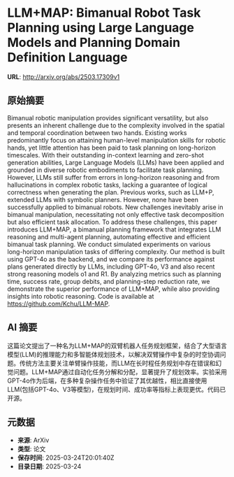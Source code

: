 # LLM+MAP: Bimanual Robot Task Planning using Large Language Models and Planning Domain Definition Language

**URL**: http://arxiv.org/abs/2503.17309v1

## 原始摘要

Bimanual robotic manipulation provides significant versatility, but also
presents an inherent challenge due to the complexity involved in the spatial
and temporal coordination between two hands. Existing works predominantly focus
on attaining human-level manipulation skills for robotic hands, yet little
attention has been paid to task planning on long-horizon timescales. With their
outstanding in-context learning and zero-shot generation abilities, Large
Language Models (LLMs) have been applied and grounded in diverse robotic
embodiments to facilitate task planning. However, LLMs still suffer from errors
in long-horizon reasoning and from hallucinations in complex robotic tasks,
lacking a guarantee of logical correctness when generating the plan. Previous
works, such as LLM+P, extended LLMs with symbolic planners. However, none have
been successfully applied to bimanual robots. New challenges inevitably arise
in bimanual manipulation, necessitating not only effective task decomposition
but also efficient task allocation. To address these challenges, this paper
introduces LLM+MAP, a bimanual planning framework that integrates LLM reasoning
and multi-agent planning, automating effective and efficient bimanual task
planning. We conduct simulated experiments on various long-horizon manipulation
tasks of differing complexity. Our method is built using GPT-4o as the backend,
and we compare its performance against plans generated directly by LLMs,
including GPT-4o, V3 and also recent strong reasoning models o1 and R1. By
analyzing metrics such as planning time, success rate, group debits, and
planning-step reduction rate, we demonstrate the superior performance of
LLM+MAP, while also providing insights into robotic reasoning. Code is
available at https://github.com/Kchu/LLM-MAP.


## AI 摘要

这篇论文提出了一种名为LLM+MAP的双臂机器人任务规划框架，结合了大型语言模型(LLM)的推理能力和多智能体规划技术，以解决双臂操作中复杂的时空协调问题。传统方法主要关注单臂操作技能，而LLM在长时程任务规划中存在错误和幻觉问题。LLM+MAP通过自动化任务分解和分配，显著提升了规划效率。实验采用GPT-4o作为后端，在多种复杂操作任务中验证了其优越性，相比直接使用LLM(包括GPT-4o、V3等模型)，在规划时间、成功率等指标上表现更优。代码已开源。

## 元数据

- **来源**: ArXiv
- **类型**: 论文
- **保存时间**: 2025-03-24T20:01:40Z
- **目录日期**: 2025-03-24
